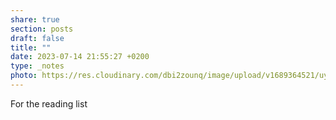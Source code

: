 ```yaml
---
share: true
section: posts
draft: false
title: ""
date: 2023-07-14 21:55:27 +0200
type: _notes
photo: https://res.cloudinary.com/dbi2zounq/image/upload/v1689364521/uynichnyrqrkvsqa6msr.jpg
---
```


For the reading list
